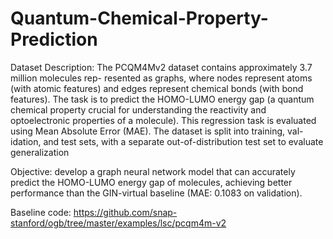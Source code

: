 # Quantum-Chemical-Property-Prediction

Dataset Description: The PCQM4Mv2 dataset contains approximately 3.7 million molecules rep- resented as graphs, where nodes represent atoms (with atomic features) and edges represent chemical bonds (with bond features). The task is to predict the HOMO-LUMO energy gap (a quantum chemical property crucial for understanding the reactivity and optoelectronic properties of a molecule). This regression task is evaluated using Mean Absolute Error (MAE). The dataset is split into training, val- idation, and test sets, with a separate out-of-distribution test set to evaluate generalization

Objective: develop a graph neural network model that can accurately predict the
HOMO-LUMO energy gap of molecules, achieving better performance than the GIN-virtual baseline
(MAE: 0.1083 on validation).

Baseline code: https://github.com/snap-stanford/ogb/tree/master/examples/lsc/pcqm4m-v2

